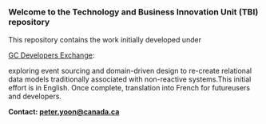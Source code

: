 # 
<h3> Welcome to the Technology and Business Innovation Unit (TBI) repository</h3>
<un>
This repository contains the work initially developed under 
  
  [GC Developers Exchange](https://beta.gcdevexchange.org):

exploring event sourcing and domain-driven design to re-create relational data models traditionally associated with non-reactive systems.This initial effort is in English. Once complete, translation into French for futureusers and developers.



<b>Contact: peter.yoon@canada.ca</b>

</un>
  

